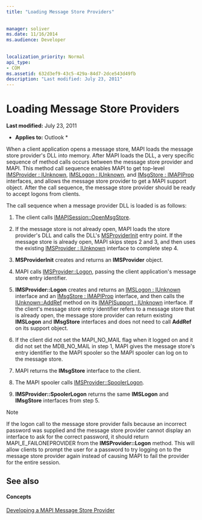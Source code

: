 ```yaml
---
title: "Loading Message Store Providers"
 
 
manager: soliver
ms.date: 11/16/2014
ms.audience: Developer
 
 
localization_priority: Normal
api_type:
- COM
ms.assetid: 632d3ef9-43c5-429a-84d7-2dce543d49fb
description: "Last modified: July 23, 2011"
---
```


# Loading Message Store Providers

 **Last modified:** July 23, 2011 
  
 * **Applies to:** Outlook * 
  
When a client application opens a message store, MAPI loads the message store provider's DLL into memory. After MAPI loads the DLL, a very specific sequence of method calls occurs between the message store provider and MAPI. This method call sequence enables MAPI to get top-level [IMSProvider : IUnknown](imsprovideriunknown.md), [IMSLogon : IUnknown](imslogoniunknown.md), and [IMsgStore : IMAPIProp](imsgstoreimapiprop.md) interfaces, and allows the message store provider to get a MAPI support object. After the call sequence, the message store provider should be ready to accept logons from clients. 
  
The call sequence when a message provider DLL is loaded is as follows:
  
1. The client calls [IMAPISession::OpenMsgStore](imapisession-openmsgstore.md).
    
2. If the message store is not already open, MAPI loads the store provider's DLL and calls the DLL's [MSProviderInit](msproviderinit.md) entry point. If the message store is already open, MAPI skips steps 2 and 3, and then uses the existing [IMSProvider : IUnknown](imsprovideriunknown.md) interface to complete step 4. 
    
3. **MSProviderInit** creates and returns an **IMSProvider** object. 
    
4. MAPI calls [IMSProvider::Logon](imsprovider-logon.md), passing the client application's message store entry identifier.
    
5. **IMSProvider::Logon** creates and returns an [IMSLogon : IUnknown](imslogoniunknown.md) interface and an [IMsgStore : IMAPIProp](imsgstoreimapiprop.md) interface, and then calls the [IUnknown::AddRef](http://msdn.microsoft.com/library/b4316efd-73d4-4995-b898-8025a316ba63%28Office.15%29.aspx) method on its [IMAPISupport : IUnknown](imapisupportiunknown.md) interface. If the client's message store entry identifier refers to a message store that is already open, the message store provider can return existing **IMSLogon** and **IMsgStore** interfaces and does not need to call **AddRef** on its support object. 
    
6. If the client did not set the MAPI_NO_MAIL flag when it logged on and it did not set the MDB_NO_MAIL in step 1, MAPI gives the message store's entry identifier to the MAPI spooler so the MAPI spooler can log on to the message store.
    
7. MAPI returns the **IMsgStore** interface to the client. 
    
8. The MAPI spooler calls [IMSProvider::SpoolerLogon](imsprovider-spoolerlogon.md).
    
9. **IMSProvider::SpoolerLogon** returns the same **IMSLogon** and **IMsgStore** interfaces from step 5. 
    
> [!NOTE]
> If the logon call to the message store provider fails because an incorrect password was supplied and the message store provider cannot display an interface to ask for the correct password, it should return MAPI_E_FAILONEPROVIDER from the **IMSProvider::Logon** method. This will allow clients to prompt the user for a password to try logging on to the message store provider again instead of causing MAPI to fail the provider for the entire session. 
  
## See also

#### Concepts

[Developing a MAPI Message Store Provider](developing-a-mapi-message-store-provider.md)


